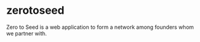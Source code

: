 # zerotoseed
Zero to Seed is a web application to form a network among founders whom we partner with.
